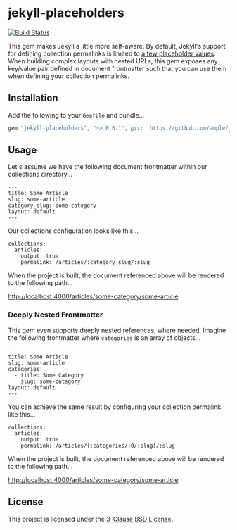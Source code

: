 # jekyll-placeholders

[![Build Status](https://travis-ci.org/ample/jekyll-placeholders.svg?branch=master)](https://travis-ci.org/ample/jekyll-placeholders)

This gem makes Jekyll a little more self-aware. By default, Jekyll's support for defining collection permalinks is limited to [a few placeholder values](https://jekyllrb.com/docs/permalinks/#template-variables). When building complex layouts with nested URLs, this gem exposes any key/value pair defined in document frontmatter such that you can use them when defining your collection permalinks.

## Installation

Add the following to your `Gemfile` and bundle...

```ruby
gem "jekyll-placeholders", "~> 0.0.1", git: 'https://github.com/ample/jekyll-placeholders.git'
```

## Usage

Let's assume we have the following document frontmatter within our collections directory...

```
---
title: Some Article
slug: some-article
category_slug: some-category
layout: default
---
```

Our collections configuration looks like this...

```
collections:
  articles:
    output: true
    permalink: /articles/:category_slug/:slug
```

When the project is built, the document referenced above will be rendered to the following path...

[http://localhost:4000/articles/some-category/some-article](#)

### Deeply Nested Frontmatter

This gem even supports deeply nested references, where needed. Imagine the following frontmatter where `categories` is an array of objects...

```
---
title: Some Article
slug: some-article
categories:
  - title: Some Category
    slug: some-category
layout: default
---
```

You can achieve the same result by configuring your collection permalink, like this...

```
collections:
  articles:
    output: true
    permalink: /articles/(:categories/:0/:slug)/:slug
```

When the project is built, the document referenced above will be rendered to the following path...

[http://localhost:4000/articles/some-category/some-article](#)

## License

This project is licensed under the [3-Clause BSD License](https://opensource.org/licenses/BSD-3-Clause).
